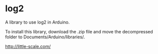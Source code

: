 # log2
A library to use log2 in Arduino. 

To install this library, download the .zip file and move the decompressed folder to Documents/Arduino/libraries/. 

http://little-scale.com/
